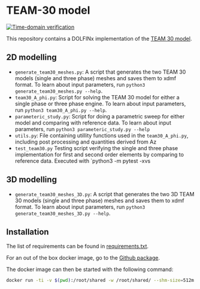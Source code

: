 # TEAM-30 model
[![Time-domain verification](https://github.com/Wells-Group/TEAM30/actions/workflows/time-domain.yml/badge.svg)](https://github.com/Wells-Group/TEAM30/actions/workflows/time-domain.yml)

This repository contains a DOLFINx implementation of the [TEAM 30 model](http://www.compumag.org/jsite/images/stories/TEAM/problem30a.pdf).
## 2D modelling
- `generate_team30_meshes.py`: A script that generates the two TEAM 30 models (single and three phase) meshes and saves them to xdmf format. To learn about input parameters, run `python3 generate_team30_meshes.py --help`.
- `team30_A_phi.py`: Script for solving the TEAM 30 model for either a single phase or three phase engine. To learn about input parameters, run `python3 team30_A_phi.py --help`.
- `parameteric_study.py`: Script for doing a parametric sweep for either model and comparing with reference data. To learn about input parameters, run `python3 parameteric_study.py --help`
- `utils.py`: File containing utillity functions used in the `team30_A_phi.py`, including post processing and quantities derived from Az
- `test_team30.py` Testing script verifying the single and three phase implementation for first and second order elements by comparing to reference data. Executed with `python3 -m pytest -xvs 

## 3D modelling
- `generate_team30_meshes_3D.py`: A script that generates the two 3D TEAM 30 models (single and three phase) meshes and saves them to xdmf format. To learn about input parameters, run `python3 generate_team30_meshes_3D.py --help`.

## Installation
The list of requirements can be found in [requirements.txt](requirements.txt).

For an out of the box docker image, go to the [Github package](https://github.com/users/jorgensd/packages/container/package/dolfinx_team30).
 
The docker image can then be started with the following command:
```bash
docker run -ti -v $(pwd):/root/shared -w /root/shared/ --shm-size=512m --name=team30 ghcr.io/jorgensd/dolfinx_team30:v0.6.0
```
